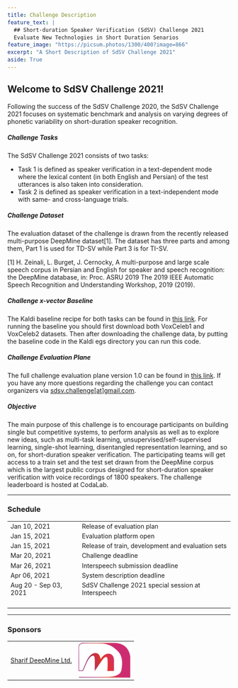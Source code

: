 ```yaml
---
title: Challenge Description
feature_text: |
  ## Short-duration Speaker Verification (SdSV) Challenge 2021
  Evaluate New Technologies in Short Duration Senarios
feature_image: "https://picsum.photos/1300/400?image=866"
excerpt: "A Short Description of SdSV Challenge 2021"
aside: True
---
```


## Welcome to SdSV Challenge 2021! 

Following the success of the SdSV Challenge 2020, the SdSV Challenge 2021 focuses on systematic benchmark and analysis on varying degrees of phonetic variability on short-duration speaker recognition.

##### Challenge Tasks

The SdSV Challenge 2021 consists of two tasks:

- Task 1 is defined as speaker verification in a text-dependent mode where the lexical content (in both English and Persian) of the test utterances is also taken into consideration.
- Task 2 is defined as speaker verification in a text-independent mode with same- and cross-language trials.

##### Challenge Dataset

The evaluation dataset of the challenge is drawn from the recently released multi-purpose DeepMine dataset[1]. The dataset has three parts and among them, Part 1 is used for TD-SV while Part 3 is for TI-SV.

[1] H. Zeinali, L. Burget, J. Cernocky, A multi-purpose and large scale speech corpus in Persian and English for speaker and speech recognition:  the DeepMine database, in:  Proc. ASRU 2019 The 2019 IEEE Automatic Speech Recognition and Understanding Workshop, 2019 (2019).

##### Challenge x-vector Baseline

The Kaldi baseline recipe for both tasks can be found in [this link](/assets/sdsvc2020_kaldi_xvector_baseline.tar.gz). For running the baseline you should first download both VoxCeleb1 and VoxCeleb2 datasets. Then after downloading the challenge data, by putting the baseline code in the Kaldi egs directory you can run this code.

##### Challenge Evaluation Plane

The full challenge evaluation plane version 1.0 can be found in [this link](/assets/SdSV_Challenge_2021_Evaluation_Plan.pdf). If you have any more questions regarding the challenge you can contact organizers via [sdsv.challenge\[at\]gmail.com](mailto:sdsv.challenge\[at\]gmail.com).

##### Objective

The main purpose of this challenge is to encourage participants on building single but competitive systems, to perform analysis as well as to explore new ideas, such as multi-task learning, unsupervised/self-supervised learning, single-shot learning, disentangled representation learning, and so on, for short-duration speaker verification. The participating teams will get access to a train set and the test set drawn from the DeepMine corpus which is the largest public corpus designed for short-duration speaker verification with voice recordings of 1800 speakers. The challenge leaderboard is hosted at CodaLab.

---
### Schedule

<table border="0">
 <tr>
    <td>
    Jan 10, 2021
    </td>
    <td>
    Release of evaluation plan
    </td>
 </tr>
 <tr>
    <td>
    Jan 15, 2021
    </td>
    <td>
    Evaluation platform open
    </td>
 </tr>
 <tr>
    <td>
    Jan 15, 2021
    </td>
    <td>
    Release of train, development and evaluation sets
    </td>
 </tr>
 <tr>
    <td>
    Mar 20, 2021 
    </td>
    <td>
    Challenge deadline
    </td>
 </tr>
 <tr>
    <td>
    Mar 26, 2021 
    </td>
    <td>
    Interspeech submission deadline
    </td>
 </tr>
 <tr>
    <td>
    Apr 06, 2021
    </td>
    <td>
    System description deadline
    </td>
 </tr>
 <tr>
    <td>
    Aug 20 - Sep 03, 2021
    </td>
    <td>
    SdSV Challenge 2021 special session at Interspeech
    </td>
 </tr>
 <tr><td> &nbsp; </td></tr>
</table>


---
### Sponsors

<table border="0">
 <tr>
    <td>
	<a href="http://deepmine.ir/">Sharif DeepMine Ltd.</a> 
    </td>
    <td>
	<a href="http://deepmine.ir/"><img align="right" width="120" src="/images/deepmine.jpg"></a>
    </td>
 </tr>
</table>




















